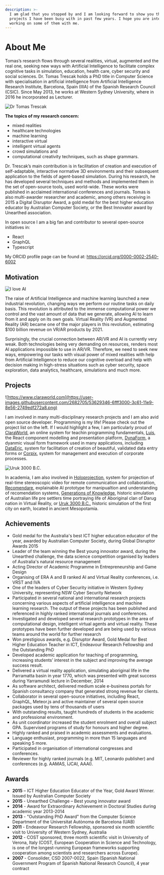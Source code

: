 ```yaml
---
description: >-
  I am glad that you stopped by and I am looking forward to show you the
  projects I have been busy with in past few years. I hope you are interested in
  working on some of them with me.
---
```


# About Me

Tomas’s research flows through several realities, virtual, augmented and the real one, seeking new ways with Artificial Intelligence to facilitate complex cognitive tasks in simulation, education, health care, cyber security and social sciences. Dr. Tomas Trescak holds a PhD title in Computer Science with specialisation in artificial intelligence from Artificial Intelligence Research Institute, Barcelona, Spain \(IIIA\) of the Spanish Research Council \(CSIC\). Since May 2013, he works at Western Sydney University, where in 2016 he incorporated as Lecturer.

![Dr Tomas Trescak](https://user-images.githubusercontent.com/2682705/53604862-cd679280-3c09-11e9-9742-fd35750c8643.jpg)

**The topics of my research concern:**

- mixed realities
- healthcare technologies
- machine learning
- interactive virtual
- intelligent virtual agents
- crowd simulations and
- computational creativity techniques, such as shape grammars.

Dr. Trescak’s main contribution is in facilitation of creation and execution of self-adaptable, interactive normative 3D environments and their subsequent application to the fields of agent-based simulation. During his research, he has developed several techniques and methods and implemented them in the set of open-source tools, used world-wide. These works were published in acclaimed international conferences and journals. Tomas is also multi-awarder researcher and academic, among others receiving in 2015 a Digital Disruptor Award, a gold medal for the best higher education educator by Australian Computer Society, or the Best Innovator award by Unearthed association.

In open source I am a big fan and contributor to several open-source initiatives in:

- React
- GraphQL
- Typescript

My ORCID profile page can be found at: https://orcid.org/0000-0002-2540-6002

## Motivation

![I love AI](https://user-images.githubusercontent.com/2682705/53604690-529e7780-3c09-11e9-8f3f-481e341ee46a.gif)

The raise of Artificial Intelligence and machine learning launched a new industrial revolution, changing ways we perform our routine tasks on daily basis. This revolution is attributed to the immense computational power we control and the vast amount of data that we generate, allowing AI to learn from it and apply on its own goals. Virtual Reality \(VR\) and Augmented Reality \(AR\) became one of the major players in this revolution, estimating \$100 billion revenue on VR/AR products by 2021.

Surprisingly, the crucial connection between AR/VR and AI is currently very weak. Both technologies being very demanding on resources, renders most AI applications impossible to use in AR/VR. Therefore, we need to seek new ways, empowering our tasks with visual power of mixed realities with help from Artificial Intelligence to reduce our cognitive overload and help with decision making in high-stress situations such as cyber security, space exploration, data analytics, healthcare, simulations and much more.

## Projects

![https://www.claraworld.com](https://user-images.githubusercontent.com/2682705/53629346-6fff3000-3c61-11e9-8e56-2749edf272a8.png)

I am involved in many multi-disciplinary research projects and I am also avid open source developer. Programming is my life! Please check out the project list on the left. If I would highlight a few, I am particularly proud of [ClaraWorld](https://www.claraworld.net), an online system for teachin programming fundamentals, [Luis](https://www.tomino.gitbook.com/projects/luis), the React component modelling and presentation platform, [DynaForm](https://www.tomino.gitbook.com/projects/dynaform), a dyanmic visual form framework used in many applications, including [DataEric](https://www.tomino.gitbook.com/projects/dataeric), system for facilitation of creation of beautiful, validated data entry forms or [Corpix](https://www.tomino.gitbook.com/projects/corpix), system for management and execution of corporate processes.

![Uruk 3000 B.C.](https://user-images.githubusercontent.com/2682705/53629335-6a094f00-3c61-11e9-8496-18f106694d60.jpg)

In academia, I am also involved in [Holoprojection](https://www.tomino.gitbook.com/projects/holoprojection), system for projection of real-time stereoscopic video for remote communication and collaboratiion, [Recomendare](https://www.tomino.gitbook.com/projects/recomendare), explainable AI prototype for manipualtion and understanding of recomendation systems, [Generations of Knowledge](https://www.tomino.gitbook.com/projects/gok), historic simulation of Australian life pre settlers time portraying life of Aboriginal clan of Darug nation in Virtual Reality, or [Uruk 3000 B.C.](https://www.tomino.gitbook.com/projects/uruk), historic simulation of the first city on earth, located in ancient Mesopotamia.

## Achievements

- Gold medal for the Australia's best ICT higher education educator of the year, awarded by Australian Computer Society, during Global Disruptor Awards 2015
- Leader of the team winning the Best young innovator award, during the Unearthed challenge, the data science competition organised by leaders of Australia's natural resource management
- Acting Director of Academic Programme in Entrepreneurship and Game Design
- Organising of ERA A and B ranked AI and Virtual Reality conferences, i.e. VRST and IVA
- One of the leaders of Cyber Security initiative in Western Sydney University, representing NSW Cyber Security Network
- Participated in several national and international research projects concerning various aspects of artificial intelligence and machine learning research. The output of these projects has been published and referenced in highly ranked international journals and conferences.
- Investigated and developed several research prototypes in the area of computational design, intelligent virtual agents and virtual reality. These prototypes have been further developed and are being used by various teams around the world for further research
- Won prestigious awards, e.g. Disruptor Award, Gold Medal for Best Higher Education Teacher in ICT, Endeavour Research Fellowship and the Outstanding PhD
- Developed academic application for teaching of programming, increasing students’ interest in the subject and improving the average success result.
- Delivered a virtual reality application, simulating aboriginal life in the Parramatta basin in year 1770, which was presented with great success during Yarramundi lecture in December, 2014
- As software architect, delivered medium scale e-business portals for Spanish consultancy company that generated strong revenue for clients.
- Collaborator in several open-source initiatives, including React, GraphQL, Meteor.js and active maintainer of several open source packages used by tens of thousands of users
- With outstanding results, taught hundreds of students in the academic and professional environment.
- As unit coordinator increased the student enrolment and overall subject GPA. Supervised programs of study for honours and higher degree.
- Highly ranked and praised in academic assessments and evaluations.
- Language enthusiast, programming in more than 15 languages and speaking 5 more.
- Participated in organisation of international congresses and conferences.
- Reviewer for highly ranked journals (e.g. MIT, Leonardo publisher) and conferences (e.g. AAMAS, IJCAI, AAAI).

## Awards

- **2015** – ICT Higher Education Educator of the Year, Gold Award Winner. Issued by Australian Computer Society
- **2015** - Unearthed Challenge – Best young innovator award
- **2014** - Award for Extraordinary Achievement in Doctoral Studies during academic year 2013-2014
- **2013** - "Outstanding PhD Award" from the Computer Science Department of the Universitat Autònoma de Barcelona (UAB)
- **2011** - Endeavour Research Fellowship, sponsored six month scientific visit to University of Western Sydney, Australia
- **2012** - COST sponsored, three month scientific visit in University of Verona, Italy (COST, European Cooperation in Science and Technology, is one of the longest-running European frameworks supporting cooperation among scientists and researchers across Europe).
- **2007** - Consolider, CSD 2007-0022, Spain (Spanish National Government Program of Spanish National Research Council), 4 year contract

